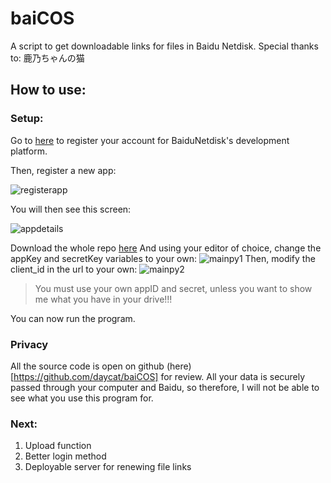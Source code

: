 # baiCOS
A script to get downloadable links for files in Baidu Netdisk.
Special thanks to: 鹿乃ちゃんの猫

## How to use:

### Setup:

Go to [here](https://pan.baidu.com/union/home) to register your account for BaiduNetdisk's development platform.

Then, register a new app:

![registerapp](https://proxy.freecdn.workers.dev?url=https://github.com/daycat/baiCOS/raw/main/images/baidudevcreateapp.png)

You will then see this screen: 

![appdetails](https://proxy.freecdn.workers.dev?url=https://github.com/daycat/baiCOS/raw/main/images/appdetails.png)

Download the whole repo [here](https://proxy.freecdn.workers.dev?url=https://github.com/daycat/baiCOS/archive/refs/heads/main.zip)
And using your editor of choice, change the appKey and secretKey variables to your own:
![mainpy1](https://proxy.freecdn.workers.dev?url=https://github.com/daycat/baiCOS/raw/main/images/mainpy1.png)
Then, modify the client_id in the url to your own:
![mainpy2](https://proxy.freecdn.workers.dev?url=https://github.com/daycat/baiCOS/raw/main/images/mainpy2.png)

> You must use your own appID and secret, unless you want to show me what you have in your drive!!!

You can now run the program.

### Privacy

All the source code is open on github (here)[https://github.com/daycat/baiCOS] for review. All your data is securely passed through your computer and Baidu, so therefore, I will not be able to see what you use this program for.

### Next:
1. Upload function
2. Better login method
3. Deployable server for renewing file links

